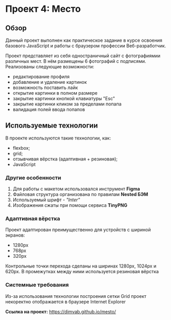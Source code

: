 # Проект 4: Место

## Обзор
Данный проект выполнен как практическое задание в курсе освоения базового JavaScript и работы с браузером профессии Веб-разработчик.

Проект представляет из себя одностраничный сайт с фотографиямии различных мест. В нём размещены 6 фотографий с подписями. Реализованы следующие возможности:
* редактирование профиля
* добавление и удаление картинок
* возможность поставить лайк
* открытие картинки в полном размере
* закрытие картинки кнопкой клавиатуры "Esc"
* закрытие картинки кликом за пределами попапа
* валидация полей ввода попапов

## Используемые технологии
В проекте используются такие технологии, как:
* flexbox;
* grid;
* отзывчивая вёрстка (адаптивная + резиновая);
* JavaScript

### Другие особенности
1. Для работы с макетом использовался инструмент **Figma**
2. Файловая структура организована по правилам **Nested БЭМ**
3. Используемый шрифт - *"Inter"*
4. Изображения сжаты при помощи сервиса **TinyPNG**

### Адаптивная вёрстка
Проект адаптирован преимущественно для устройств с шириной экранов:
* 1280px
* 768px
* 320px

Контрольные точки перехода сделаны на ширинах 1280px, 1024px и 620px. В промежутках между ними используется резиновая вёрстка

### Системные требования
Из-за использования технологии построения сетки Grid проект некоректно отображается в браузере Internet Explorer

**Ссылка на проект:**
https://dimvab.github.io/mesto/
